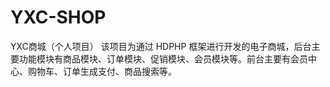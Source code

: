# YXC-SHOP
YXC商城（个人项目）
该项目为通过 HDPHP 框架进行开发的电子商城，后台主要功能模块有商品模块、订单模块、促销模块、会员模块等。前台主要有会员中心、购物车、订单生成支付、商品搜索等。
